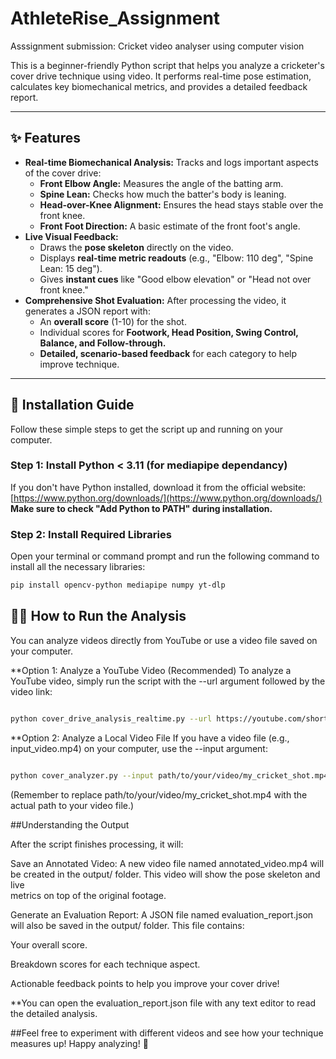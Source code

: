 # AthleteRise_Assignment
Asssignment submission: Cricket video analyser using computer vision

This is a beginner-friendly Python script that helps you analyze a cricketer's cover drive technique using video. It performs real-time pose estimation, calculates key biomechanical metrics, and provides a detailed feedback report.

---

## ✨ Features

* **Real-time Biomechanical Analysis:** Tracks and logs important aspects of the cover drive:
    * **Front Elbow Angle:** Measures the angle of the batting arm.
    * **Spine Lean:** Checks how much the batter's body is leaning.
    * **Head-over-Knee Alignment:** Ensures the head stays stable over the front knee.
    * **Front Foot Direction:** A basic estimate of the front foot's angle.
* **Live Visual Feedback:**
    * Draws the **pose skeleton** directly on the video.
    * Displays **real-time metric readouts** (e.g., "Elbow: 110 deg", "Spine Lean: 15 deg").
    * Gives **instant cues** like "Good elbow elevation" or "Head not over front knee."
* **Comprehensive Shot Evaluation:** After processing the video, it generates a JSON report with:
    * An **overall score** (1-10) for the shot.
    * Individual scores for **Footwork, Head Position, Swing Control, Balance, and Follow-through.**
    * **Detailed, scenario-based feedback** for each category to help improve technique.

---

## 🚀 Installation Guide

Follow these simple steps to get the script up and running on your computer.

### Step 1: Install Python < 3.11 (for mediapipe dependancy)

If you don't have Python installed, download it from the official website:
[https://www.python.org/downloads/](https://www.python.org/downloads/)
**Make sure to check "Add Python to PATH" during installation.**

### Step 2: Install Required Libraries

Open your terminal or command prompt and run the following command to install all the necessary libraries:

```bash
pip install opencv-python mediapipe numpy yt-dlp
```

## 🏃‍♀️ How to Run the Analysis
You can analyze videos directly from YouTube or use a video file saved on your computer.

**Option 1: Analyze a YouTube Video (Recommended)
To analyze a YouTube video, simply run the script with the --url argument followed by the video link:

```Bash

python cover_drive_analysis_realtime.py --url https://youtube.com/shorts/vSX3IRxGnNY (or whatever url)
```


**Option 2: Analyze a Local Video File
If you have a video file (e.g., input_video.mp4) on your computer, use the --input argument:

```Bash

python cover_analyzer.py --input path/to/your/video/my_cricket_shot.mp4
```
(Remember to replace path/to/your/video/my_cricket_shot.mp4 with the actual path to your video file.)

##Understanding the Output

After the script finishes processing, it will:

  Save an Annotated Video: A new video file named annotated_video.mp4 will be created in the output/ folder. This video will show the pose skeleton and live        
  metrics on top of the original footage.

  Generate an Evaluation Report: A JSON file named evaluation_report.json will also be saved in the output/ folder. This file contains:

  Your overall score.

  Breakdown scores for each technique aspect.

  Actionable feedback points to help you improve your cover drive!

**You can open the evaluation_report.json file with any text editor to read the detailed analysis.
  
##Feel free to experiment with different videos and see how your technique measures up! Happy analyzing! 🎉


